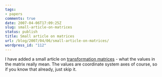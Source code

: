 ```yaml
---
tags:
- papers
comments: true
date: 2007-04-06T17:09:25Z
slug: small-article-on-matrices
status: publish
title: Small article on matrices
url: /blog/2007/04/06/small-article-on-matrices/
wordpress_id: "112"
---
```


I have added a small article on [transformation matrices](http://aras-p.info/texts/matrices.html) - what the values in the matrix really mean. The values are coordinate system axes of course, so if you know that already, just skip it.
